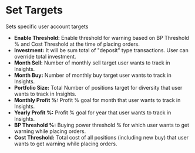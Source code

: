 # **Set Targets**

Sets specific user account targets

- **Enable Threshold:** Enable threshold for warning based on BP Threshold % and Cost Threshold at the time of placing orders.
- **Investment:** It will be sum total of "deposit" type transactions. User can override total investment.
- **Month Sell:** Number of monthly sell target user wants to track in Insights.
- **Month Buy:** Number of monthly buy target user wants to track in Insights.
- **Portfolio Size:** Total Number of positions target for diversity that user wants to track in Insights.
- **Monthly Profit %:** Profit % goal for month that user wants to track in Insights.
- **Yearly Profit %:** Profit % goal for year that user wants to track in Insights.
- **BP Threshold %:** Buying power threshold % for which user wants to get warning while placing orders.
- **Cost Threshold:** Total cost of all positions (including new buy) that user wants to get warning while placing orders.






